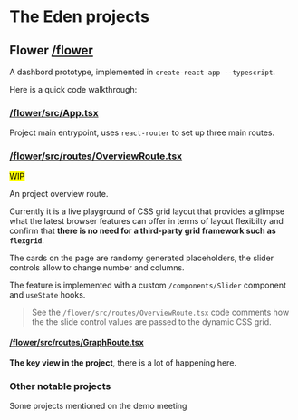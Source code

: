 # The Eden projects

## Flower [/flower](/flower)

A dashbord prototype, implemented in `create-react-app --typescript`.

Here is a quick code walkthrough:

### [/flower/src/App.tsx](/flower/src/App.tsx)

Project main entrypoint, uses `react-router` to set up three main routes.

### [/flower/src/routes/OverviewRoute.tsx](/flower/src/routes/OverviewRoute.tsx)

<mark>WIP</mark>

An project overview route.

Currently it is a live playground of CSS grid layout that provides a glimpse what the latest browser features can offer in terms of layout flexibilty and confirm that **there is no need for a third-party grid framework such as `flexgrid`**.

The cards on the page are randomy generated placeholders, the slider controls allow to change number and columns.

The feature is implemented with a custom `/components/Slider` component and `useState` hooks.

> See the `/flower/src/routes/OverviewRoute.tsx` code comments how the the slide control values are passed to the dynamic CSS grid.

#### [/flower/src/routes/GraphRoute.tsx](/flower/src/routes/GraphRoute.tsx)

**The key view in the project**, there is a lot of happening here.

### Other notable projects

Some projects mentioned on the demo meeting
